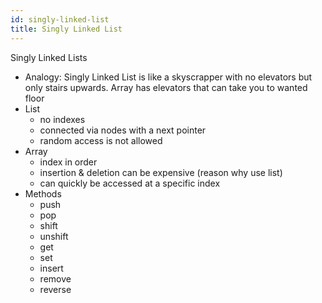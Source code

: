 ```yaml
---
id: singly-linked-list
title: Singly Linked List
---
```


Singly Linked Lists

- Analogy: Singly Linked List is like a skyscrapper with no elevators but only stairs upwards. Array has elevators that can take you to wanted floor
- List
    - no indexes
    - connected via nodes with a next pointer
    - random access is not allowed
- Array
    - index in order
    - insertion & deletion can be expensive (reason why use list)
    - can quickly be accessed at a specific index
- Methods
    - push
    - pop
    - shift
    - unshift
    - get
    - set
    - insert
    - remove
    - reverse